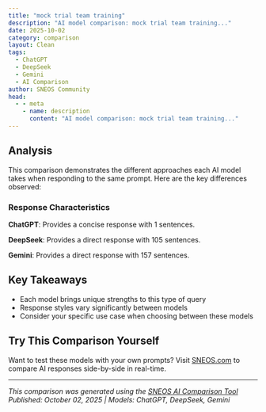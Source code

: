 ```yaml
---
title: "mock trial team training"
description: "AI model comparison: mock trial team training..."
date: 2025-10-02
category: comparison
layout: Clean
tags:
  - ChatGPT
  - DeepSeek
  - Gemini
  - AI Comparison
author: SNEOS Community
head:
  - - meta
    - name: description
      content: "AI model comparison: mock trial team training..."
---
```


<ChatComparison
  title="mock trial team training"
  prompt="mock trial team training"
  :responses='{
    "ChatGPT": "Training a mock trial team involves several components that are essential for honing legal skills, fostering teamwork, and preparing for competition. Here’s a structured approach to training your mock trial team effectively:\n\n### 1. **Introduction to Mock Trial**\n   - Explain the purpose and rules of mock trial competitions.\n   - Familiarize the team with the structure of trials, including openings, examinations, and closings.\n\n### 2. **Understanding the Case**\n   - Distribute the case materials early, including the case packet, rules, and any relevant law.\n   - Conduct a case brief session where team members summarize the case, identifying key facts, legal issues, and arguments.\n\n### 3. **Roles and Responsibilities**\n   - Assign roles based on members’ strengths: attorneys (prosecution and defense), witnesses, and alternates.\n   - Ensure understanding of each role&#x27;s responsibilities, including preparation for direct and cross-examination.\n\n### 4. **Legal Research and Argument Building**\n   - Teach team members how to research legal precedents and statutes relevant to the case.\n   - Encourage group brainstorming sessions to develop legal theories and strategies for both sides of the case.\n\n### 5. **Witness Preparation**\n   - Coordinates rehearsals for witnesses; help them develop backstories and understand their character’s motivations.\n   - Conduct mock examinations where attorneys practice questioning witnesses.\n\n### 6. **Opening and Closing Statements**\n   - Instruct team members on how to craft persuasive opening and closing statements.\n   - Practice delivering these statements in front of the team for constructive feedback.\n\n### 7. **Cross-Examination Techniques**\n   - Train on the techniques of effective cross-examination, such as leading questions and controlling the narrative.\n   - Conduct practice sessions where attorneys cross-examine witnesses and receive feedback.\n\n### 8. **Mock Trials and Practice Rounds**\n   - Organize regular practice trials among team members to simulate competition conditions.\n   - Invite judges or experienced adults to critique performances and provide feedback.\n\n### 9. **Feedback and Improvement**\n   - After each practice, hold a debriefing session to discuss what worked well and what could be improved.\n   - Encourage constructive criticism and celebrate successes.\n\n### 10. **Legal Ethics and Professionalism**\n   - Discuss the importance of ethics in law and competition.\n   - Emphasize the need for professionalism in interactions with judges, opposing teams, and fellow team members.\n\n### 11. **Preparation for Competition**\n   - Develop a competition checklist (attire, materials, etiquette).\n   - Simulate the competition environment to reduce anxiety and build confidence.\n\n### 12. **Team Building Activities**\n   - Engage in team-building exercises to foster camaraderie and trust among team members.\n   - Consider social activities outside of practice to strengthen team dynamics.\n\n### 13. **Reflection and Goal Setting**\n   - Hold one-on-one sessions to discuss personal goals and areas of improvement for each team member.\n   - Set collective goals for the team regarding upcoming competitions.\n\n### 14. **Continuous Learning**\n   - Stay informed about updates in legal practices and cases.\n   - Encourage team members to attend workshops or seminars on trial advocacy.\n\n### 15. **Celebration and Recognition**\n   - Celebrate milestones and achievements, whether they are improving skills or winning competitions.\n   - Recognize individual contributions to maintain motivation and enthusiasm.\n\n### Conclusion\nMock trial training is an ongoing process that develops vital skills such as public speaking, critical thinking, and teamwork. With structured practice, constructive feedback, and a positive team environment, your mock trial team can achieve significant growth and success.",
    "DeepSeek": "Of course! Here is a comprehensive guide to mock trial team training, designed to take a team from foundational skills to competitive excellence.\n\nThis guide is structured in phases, from pre-season to competition day.\n\n---\n\n### **Phase 1: Foundation \u0026 Team Building (Pre-Season)**\n\nThis phase is about establishing a strong base before the case materials are even released.\n\n**1. Recruitment \u0026 Audition**\n*   **Look for Diverse Skills:** Don\u0027t just look for aspiring lawyers. Seek out:\n    *   **Actors/Debaters:** For natural presentation and argumentation.\n    *   **Critical Thinkers/Researchers:** For case theory and logic.\n    *   **Calm, Quick Thinkers:** For cross-examination and objections.\n    *   **Meticulous Organizers:** For attorney and clerk/ballot roles.\n*   **Audition Scenarios:** Have candidates perform a short, pre-provided opening statement or cross-examine a volunteer \u0022witness\u0022 on a simple, fictional scenario.\n\n**2. Boot Camp: Mock Trial 101**\n*   **The Rules of Evidence:** This is non-negotiable. Drill the most common rules:\n    *   **Hearsay:** What it is and its major exceptions (excited utterance, statement against interest, business records).\n    *   **Relevance \u0026 Prejudice:** Is the evidence more prejudicial than probative?\n    *   **Character Evidence:** When can you attack a witness\u0027s character?\n    *   **Leading Questions:** When are they allowed (cross) vs. not (direct)?\n    *   **Foundation \u0026 Authentication:** \u0022Laying a foundation\u0022 for evidence.\n*   **Courtroom Procedure \u0026 Etiquette:**\n    *   How to approach the bench, address the judge, and handle exhibits.\n    *   Proper language: \u0022Your Honor,\u0022 \u0022May it please the court,\u0022 \u0022Objection.\u0022\n    *   Professional dress and demeanor.\n\n**3. Role-Specific Introductions**\n*   **Attorneys:**\n    *   **Opening Statement:** Storytelling without argument.\n    *   **Direct Examination:** Eliciting a clear, persuasive story from your witness using open-ended questions.\n    *   **Cross-Examination:** Controlling the witness and scoring points using leading, case-theory-driven questions.\n    *   **Closing Argument:** Weaving evidence into a powerful, argumentative narrative.\n*   **Witnesses:**\n    *   **Character Immersion:** Becoming the person in the affidavit.\n    *   **Direct Testimony:** Delivering a believable, consistent, and persuasive performance.\n    *   **Cross-Examination:** Staying in character while defending your testimony against a hostile attorney.\n\n---\n\n### **Phase 2: Case Dissection \u0026 Strategy (Early Season)**\n\nOnce the case packet is released, the real work begins.\n\n**1. The \u0022All-Hands\u0022 Case Read-Through**\n*   Read the entire case packet (witness affidavits, exhibits, stipulations) together as a team.\n*   Initial brainstorming: What are the strengths/weaknesses of each side?\n\n**2. Developing the Case Theory**\n*   **The \u0022Story of the Case\u0022:** This is the central, unifying narrative. It should be simple, believable, and based on the evidence.\n    *   **Prosecution/Plaintiff:** \u0022This is a story of a broken promise and greed.\u0022\n    *   **Defense:** \u0022This is a story of a misunderstanding and a rush to judgment.\u0022\n*   **Theme and Taglines:** Develop a memorable theme and short taglines that will be used throughout the trial. (e.g., \u0022A promise made is a promise broken.\u0022).\n\n**3. Role Assignment \u0026 Team Splitting**\n*   Assign attorneys and witnesses to the **Prosecution/Plaintiff** and **Defense** sides.\n*   **Crucially:** Each side should have a \u0022scrimmage partner\u0022 on the other team. This internal competition sharpens both sides.\n\n**4. Drafting the \u0022Direct\u0022 and \u0022Cross\u0022 Outlines**\n*   **Direct Exams:** Attorneys and witnesses work together to draft the direct examination. It should tell a clear part of the team\u0027s story.\n*   **Cross-Exams:** Attorneys draft the cross-examination for each opposing witness, focusing on impeaching them with their own affidavit and exposing inconsistencies.\n\n---\n\n### **Phase 3: Skill Drills \u0026 Scrimmages (Mid-Season)**\n\nThis is the repetitive, practice-makes-perfect phase.\n\n**1. Objection Drills (\u0022Objection!\u0022)**\n*   Run mini-examinations where a coach or teammate acts as a \u0022witness,\u0022 and attorneys must object to pre-planned problematic questions (and argue the objection), or defend against objections to their own questions.\n*   Focus on speed, proper form (\u0022Objection, Your Honor, hearsay.\u0022), and concise legal reasoning.\n\n**2. \u0022Hot Seat\u0022 Witness Training**\n*   Put witnesses under intense, rapid-fire cross-examination from different team members to build resilience, improve listening skills, and reinforce consistency.\n\n**3. Full Scrimmages**\n*   Run full practice trials, from opening to closing.\n*   **Use Judges:** Invite a teacher, a former mock trial member, or a local attorney to preside. Their feedback is invaluable.\n*   **Record and Critique:** Film the scrimmages. Self-critique is one of the most powerful learning tools. Watch for body language, filler words (\u0022um,\u0022 \u0022like\u0022), and pacing.\n\n**4. Peer Feedback Sessions**\n*   After each scrimmage, hold structured feedback sessions. Use the \u0022I Like, I Wish, I Wonder\u0022 model:\n    *   **I Like:** What specific thing did someone do well?\n    *   **I Wish:** A constructive suggestion for improvement.\n    *   **I Wonder:** A strategic question (e.g., \u0022I wonder if asking this question on cross would be more effective?\u0022).\n\n---\n\n### **Phase 4: Polishing \u0026 Peak Performance (Late Season)**\n\nFine-tuning for competition.\n\n**1. Moot Court**\n*   Have the attorneys present their opening and closing arguments to a panel (coaches, teachers, attorneys) who then aggressively question them, forcing them to defend their logic and adapt their arguments on the fly.\n\n**2. \u0022Red Team\u0022 Exercise**\n*   The coaches or an advanced subgroup acts as a \u0022red team\u0022 dedicated to finding every possible weakness, tricky objection, or line of cross-examination the real opponents might use.\n\n**3. Memorization Checks**\n*   Witnesses should be completely off-book, delivering testimony naturally.\n*   Attorneys should have their openings and closings memorized or outlined in a way that allows for powerful, eye-contact-driven delivery.\n\n**4. Logistics \u0026 Mindset**\n*   **Preparing the Trial Binder:** Organize all materials for easy access during the trial.\n*   **The Pre-Trial Routine:** Establish a team ritual for the morning of a competition.\n*   **Sportsmanship:** Emphasize respect for the court, the rules, and the opponents.\n\n---\n\n### **Sample Weekly Training Schedule (During the Season)**\n\n*   **Monday (Strategy):** Full team meeting. Review feedback from the past weekend\u0027s scrimmage. Assign new goals for the week. Deep-dive into one area of the case.\n*   **Tuesday (Drills):** Split into attorney and witness groups. Attorneys focus on objection drills and refining examinations. Witnesses work on character development and handling tough questions.\n*   **Wednesday (Side Work):** Plaintiff/Prosecution and Defense teams meet separately to practice their direct and cross-examinations and refine their theory.\n*   **Thursday (Scrimmage):** Full practice trial, even if it\u0027s just a single witness or two from each side. Focus on integrating the week\u0027s improvements.\n*   **Friday (Polishing):** Light run-throughs, moot court for closings, and mental preparation for the weekend tournament.\n\n### **Key Principles for Success**\n\n*   **Feedback is a Gift:** Create a culture where constructive criticism is welcomed, not feared.\n*   **Team Over Individual:** A perfect witness performance means nothing if it doesn\u0027t fit the team\u0027s case theory.\n*   **Adaptability:** Be prepared for things to go wrong. A good team can adapt its strategy mid-trial.\n*   **Passion and Professionalism:** Bring energy and respect to every practice and every round.\n\nThis structured approach will build a skilled, cohesive, and confident mock trial team ready to compete at the highest level. Good luck!",
    "Gemini": "Okay, let\u0027s get your mock trial team trained and ready to dominate! I\u0027ll provide a comprehensive outline covering everything from basic legal concepts to advanced trial techniques.  This is designed to be flexible, so you can adapt it to the specific needs and skill level of your team.\n\n**I. Foundational Knowledge (The \u0022Law School\u0022 Phase)**\n\nThis stage focuses on building a solid understanding of the rules and principles that govern mock trial.\n\n*   **A. Understanding the Case Materials:**\n    *   **Case Overview:**\n        *   Explain the type of case (criminal, civil, etc.).\n        *   Provide the relevant factual background and the key legal issues.\n        *   Review the \u0022stipulations\u0022 (facts agreed upon by both sides; these are considered proven and don\u0027t need to be argued).\n    *   **Witness Statements:**\n        *   **Character Analysis:** Discuss the personality, motivations, biases, and potential vulnerabilities of each witness.\n        *   **Fact Extraction:**  Identify the key facts each witness can testify to, both helpful and harmful to each side.\n        *   **Credibility Assessment:** Analyze the reliability of each witness\u0027s testimony. Are there inconsistencies, contradictions, or reasons to doubt them?\n    *   **Exhibits:**\n        *   **Authentication:** Explain the process of authenticating exhibits (proving they are what they claim to be).\n        *   **Relevance:**  Discuss how each exhibit relates to the facts and legal issues in the case.\n        *   **Strategic Use:**  Brainstorm ways to use exhibits effectively during witness examination and closing arguments.\n    *   **Applicable Law/Rules of Evidence:**\n        *   **Key Definitions:** Clearly define any legal terms or concepts that are essential to understanding the case.\n        *   **Elements of the Claim/Charge:** Break down the elements that the prosecution/plaintiff must prove to win their case (and what the defense needs to disprove).\n        *   **Rules of Evidence:** Thoroughly review the rules of evidence, *especially* those most likely to arise in the case (e.g., hearsay, relevance, character evidence, expert testimony).  Focus on:\n            *   **Relevance (Rule 401-403):** What makes evidence relevant, and when can relevant evidence be excluded?\n            *   **Hearsay (Rule 801-807):** The definition of hearsay, and the most common exceptions (e.g., present sense impression, excited utterance, business record, dying declaration).\n            *   **Character Evidence (Rule 404-405):** When is character evidence admissible, and how can it be used?\n            *   **Opinion Testimony (Rule 701-706):** Lay and expert witness opinions.\n            *   **Impeachment (Rule 607-613):** Methods of attacking a witness\u0027s credibility.\n            *   **Authentication (Rule 901-902):**  How to prove an exhibit is what you claim it is.\n            *   **Best Evidence Rule (Rule 1002):**  When must the original document be presented?\n\n*   **B. Roles and Responsibilities:**\n    *   **Attorney Roles:**\n        *   **Opening Statement:** Purpose, structure, and key elements.\n        *   **Direct Examination:** Purpose, techniques (open-ended questions, leading questions on cross), and common pitfalls.\n        *   **Cross-Examination:** Purpose, techniques (leading questions, impeachment), and controlling the witness.\n        *   **Closing Argument:** Purpose, structure, persuasive techniques, and responding to the opponent\u0027s arguments.\n        *   **Objections:** Understanding the grounds for objections and how to make them effectively.\n        *   **Re-direct/Re-cross:** When and how to use these examinations.\n    *   **Witness Roles:**\n        *   **Understanding the Affidavit:**  Know the facts inside and out.\n        *   **Answering Questions Effectively:**  Clear, concise, and truthful answers.\n        *   **Maintaining Character:**  Stay in character throughout the trial.\n        *   **Handling Cross-Examination:**  Remaining calm, avoiding traps, and protecting the case.\n        *   **Oath Taking:** The importance of telling the truth.\n\n*   **C.  Courtroom Procedure:**\n    *   **Basic Courtroom Etiquette:**  Addressing the judge, standing when speaking, etc.\n    *   **Order of Trial:**  Opening statements, direct examination, cross-examination, closing arguments, etc.\n    *   **Making Objections:** How to object, stating the legal basis, and responding to the judge\u0027s ruling.\n    *   **Presenting Exhibits:**  Marking, authenticating, and publishing exhibits.\n    *   **Motions:**  Briefly explain common motions (e.g., motion to strike, motion for judgment as a matter of law).\n\n**II. Skill Development (The \u0022Practice\u0022 Phase)**\n\nThis stage focuses on developing the specific skills needed to excel in each role.\n\n*   **A.  Attorney Skills:**\n    *   **Opening Statements:**\n        *   **Crafting a Compelling Narrative:**  Develop a clear and persuasive story that sets the stage for the case.\n        *   **Outlining Key Evidence:**  Highlight the key facts and evidence that will support the case.\n        *   **Roadmapping:**  Tell the jury what you will prove and how.\n        *   **Practicing Delivery:**  Work on pacing, tone, and eye contact.\n        *   **Practice different openings**: A simple opening, a more aggressive opening, etc.\n    *   **Direct Examination:**\n        *   **Question Formulation:**  Craft clear, concise, and open-ended questions that elicit the desired information.\n        *   **Witness Preparation:**  Prepare witnesses to testify effectively, reviewing their statements and anticipating cross-examination questions.\n        *   **Eliciting Key Facts:**  Draw out the most important facts from each witness.\n        *   **Maintaining Control:**  Guide the witness through the testimony without leading them inappropriately.\n        *   **Practicing different direct examination styles**.\n    *   **Cross-Examination:**\n        *   **Identifying Weaknesses:**  Analyze witness statements to identify inconsistencies, contradictions, and potential biases.\n        *   **Leading Questions:**  Master the art of asking leading questions that control the witness.\n        *   **Impeachment Techniques:**  Learn how to impeach a witness using prior inconsistent statements, bias, or character evidence.\n        *   **Controlling the Witness:**  Prevent the witness from rambling or evading questions.\n        *   **Strategic Questioning:**  Plan a series of questions that will expose the witness\u0027s weaknesses and undermine their credibility.\n        *   **Looping**:  Looping is the technique of getting a witness to agree with you on a small point, then using that agreement to build to a larger point. This builds a strong foundation for your argument.\n    *   **Objections:**\n        *   **Recognizing Objectionable Material:**  Learn to identify when a question or answer violates the rules of evidence.\n        *   **Making Timely Objections:**  Object promptly to prevent inadmissible evidence from being presented.\n        *   **Stating the Legal Basis:**  Clearly and concisely state the legal basis for the objection (e.g., \u0022Hearsay,\u0022 \u0022Relevance,\u0022 \u0022Leading\u0022).\n        *   **Responding to the Judge\u0027s Ruling:**  Understand how to respond to the judge\u0027s ruling (e.g., \u0022Sustained,\u0022 \u0022Overruled\u0022).\n    *   **Closing Arguments:**\n        *   **Summarizing the Evidence:**  Review the key evidence that supports the case.\n        *   **Persuasive Argumentation:**  Use logic, emotion, and storytelling to persuade the jury.\n        *   **Responding to Opposing Arguments:**  Address the weaknesses in the opponent\u0027s case and refute their arguments.\n        *   **Practicing Delivery:**  Work on pacing, tone, and eye contact.\n        *   **Rebuttals:** Closing arguments and rebuttals need to be planned in advance, but feel like they are in the moment, and about the facts of the case.\n*   **B.  Witness Skills:**\n    *   **Memorization:**  Memorize the witness statement thoroughly.\n    *   **Character Development:**  Develop a believable and consistent character.\n    *   **Answering Questions Effectively:**  Provide clear, concise, and truthful answers.\n    *   **Staying in Character:**  Maintain the character\u0027s personality and demeanor throughout the trial.\n    *   **Handling Cross-Examination:**  Remain calm, avoid traps, and protect the case.\n    *   **Avoiding Speculation:**  Only testify to facts that are within the witness\u0027s personal knowledge.\n    *   **Handling Impeachment:**  Understand how to respond if confronted with prior inconsistent statements.\n\n**III. Teamwork and Strategy (The \u0022Game Plan\u0022 Phase)**\n\nThis stage focuses on coordinating the team\u0027s efforts and developing a winning strategy.\n\n*   **A.  Case Analysis and Strategy:**\n    *   **Identifying Strengths and Weaknesses:**  Analyze the strengths and weaknesses of both sides of the case.\n    *   **Developing a Theme:**  Create a unifying theme that ties together the facts and legal issues.\n    *   **Creating a Case Theory:**  Develop a compelling narrative that explains the events in a way that favors your side.\n    *   **Strategic Witness Selection:**  Choose the witnesses who will be most effective in presenting your case.\n    *   **Exhibit Strategy:**  Plan how to use exhibits to support your arguments.\n*   **B.  Collaboration and Communication:**\n    *   **Regular Team Meetings:**  Schedule regular meetings to discuss the case, plan strategy, and practice.\n    *   **Role Assignments:**  Clearly define the roles and responsibilities of each team member.\n    *   **Communication Protocol:**  Establish a system for communicating effectively during the trial (e.g., passing notes, using hand signals).\n    *   **Constructive Criticism:**  Provide and receive constructive criticism to improve performance.\n*   **C.  Trial Simulations and Feedback:**\n    *   **Full Trial Simulations:**  Conduct full trial simulations to practice the entire case from start to finish.\n    *   **Role-Playing Exercises:**  Practice specific skills, such as cross-examination or making objections.\n    *   **Feedback Sessions:**  Provide detailed feedback on each team member\u0027s performance, focusing on both strengths and weaknesses.\n    *   **Recording and Review:**  Record trial simulations and review the footage to identify areas for improvement.\n\n**IV. Advanced Techniques (The \u0022Master Class\u0022 Phase - for experienced teams)**\n\nThis stage focuses on refining advanced trial techniques and strategies.\n\n*   **A.  Advanced Cross-Examination Techniques:**\n    *   **The \u0022Yes\u0022 Ladder:**  Using a series of leading questions to build to a desired conclusion.\n    *   **The \u0022Reverse Funnel\u0022:**  Starting with broad questions and narrowing down to specific details.\n    *   **Using Silence Effectively:**  Creating awkward pauses to encourage the witness to reveal more information.\n    *   **Controlling the Pace:**  Varying the pace of questioning to keep the witness off balance.\n*   **B.  Advanced Objection Strategies:**\n    *   **Anticipating Objections:**  Predicting when the opposing side is likely to object and preparing responses.\n    *   **\u0022Speaking\u0022 Objections:**  Arguing the objection in a way that subtly influences the jury.\n    *   **Strategic Objections:**  Using objections to disrupt the flow of the opposing side\u0027s case.\n*   **C.  Advanced Closing Argument Techniques:**\n    *   **Emotional Appeals:**  Using emotional appeals to connect with the jury on a personal level.\n    *   **Storytelling:**  Crafting a compelling narrative that resonates with the jury.\n    *   **Using Rhetorical Devices:**  Employing rhetorical devices, such as metaphors, analogies, and repetition, to enhance the persuasiveness of the argument.\n*   **D.  Jury Psychology:**\n    *   **Understanding Jury Biases:**  Learning about common jury biases and how to address them.\n    *   **Building Rapport with the Jury:**  Creating a connection with the jury through sincerity, empathy, and respect.\n    *   **Tailoring Arguments to the Jury:**  Adapting arguments to the specific demographics and attitudes of the jury.\n\n**V.  Ongoing Improvement**\n\n*   **Debriefing After Each Trial:**  Discuss what went well, what could have been better, and what lessons were learned.\n*   **Staying Up-to-Date on the Law:**  Continuously research and learn about new legal developments and strategies.\n*   **Seeking Feedback from Experts:**  Obtain feedback from experienced attorneys, judges, or mock trial coaches.\n*   **Attending Workshops and Seminars:**  Participate in workshops and seminars to learn new skills and techniques.\n\n**Key Considerations for Success:**\n\n*   **Enthusiasm and Dedication:**  Mock trial requires a significant time commitment and a strong work ethic.\n*   **Teamwork:**  Collaboration and communication are essential for success.\n*   **Preparation:**  Thorough preparation is the key to confidence and competence.\n*   **Adaptability:**  Be prepared to adapt to unexpected challenges and changes in the case.\n*   **Sportsmanship:**  Maintain a high level of professionalism and respect for the opposing team.\n\n**Specific Training Exercises:**\n\n*   **Objection Bingo:** Create bingo cards with common objections.  As you watch a video of a trial or do a practice, students mark off the objections they hear. The first to get bingo wins!\n*   **Witness Improv:** Give a witness a scenario with limited facts, and have them improvise answers to questions, staying in character.  This helps with quick thinking and character development.\n*   **Cross-Examination Relay:** Divide the team into groups.  Give each group a witness statement. Each member of the group has a set amount of time (e.g., 2 minutes) to conduct cross-examination based on the statement, then passes it to the next person.\n*   **Theme Development Brainstorm:** Present the case facts. Have the team brainstorm different possible themes for the case. Discuss the pros and cons of each theme.\n\nBy following this comprehensive training outline, your mock trial team will be well-prepared to compete at a high level. Good luck!  Let me know if you have any specific questions or need more detailed guidance on any particular aspect of mock trial.\n"
  }'
  published-date="02:59"
/>

## Analysis

This comparison demonstrates the different approaches each AI model takes when responding to the same prompt. Here are the key differences observed:

### Response Characteristics

**ChatGPT**: Provides a concise response with 1 sentences. 

**DeepSeek**: Provides a direct response with 105 sentences. 

**Gemini**: Provides a direct response with 157 sentences. 

## Key Takeaways

- Each model brings unique strengths to this type of query
- Response styles vary significantly between models
- Consider your specific use case when choosing between these models

## Try This Comparison Yourself

Want to test these models with your own prompts? Visit [SNEOS.com](https://sneos.com) to compare AI responses side-by-side in real-time.

---

*This comparison was generated using the [SNEOS AI Comparison Tool](https://sneos.com)*
*Published: October 02, 2025 | Models: ChatGPT, DeepSeek, Gemini*

